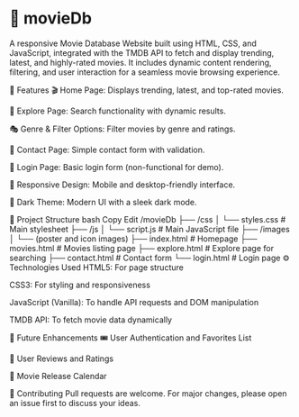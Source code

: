 # 🎥 movieDb
A responsive Movie Database Website built using HTML, CSS, and JavaScript, integrated with the TMDB API to fetch and display trending, latest, and highly-rated movies. It includes dynamic content rendering, filtering, and user interaction for a seamless movie browsing experience.

🌟 Features
🎬 Home Page: Displays trending, latest, and top-rated movies.

🔎 Explore Page: Search functionality with dynamic results.

🎭 Genre & Filter Options: Filter movies by genre and ratings.

📝 Contact Page: Simple contact form with validation.

🔐 Login Page: Basic login form (non-functional for demo).

📱 Responsive Design: Mobile and desktop-friendly interface.

🎨 Dark Theme: Modern UI with a sleek dark mode.

📂 Project Structure
bash
Copy
Edit
/movieDb
├── /css
│   └── styles.css   # Main stylesheet
├── /js
│   └── script.js    # Main JavaScript file
├── /images
│   └── (poster and icon images)
├── index.html       # Homepage
├── movies.html      # Movies listing page
├── explore.html     # Explore page for searching
├── contact.html     # Contact form
└── login.html       # Login page
⚙️ Technologies Used
HTML5: For page structure

CSS3: For styling and responsiveness

JavaScript (Vanilla): To handle API requests and DOM manipulation

TMDB API: To fetch movie data dynamically

📝 Future Enhancements
🎟️ User Authentication and Favorites List

💬 User Reviews and Ratings

📅 Movie Release Calendar

🤝 Contributing
Pull requests are welcome. For major changes, please open an issue first to discuss your ideas.
